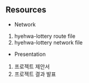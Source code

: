 ## Resources
- Network 
1. hyehwa-lottery route file
2. hyehwa-lottery network file
- Presentation 
1. 프로젝트 제안서 
2. 프로젝트 결과 발표 
